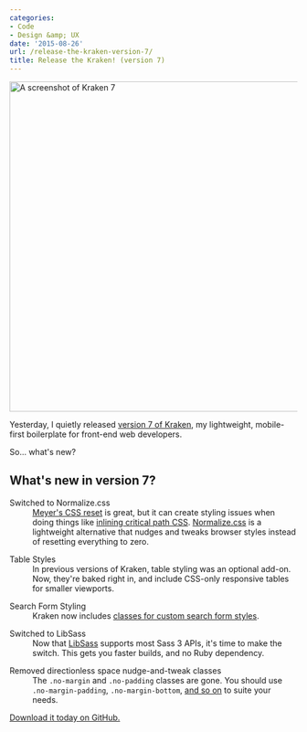 ```yaml
---
categories:
- Code
- Design &amp; UX
date: '2015-08-26'
url: /release-the-kraken-version-7/
title: Release the Kraken! (version 7)
---
```


<a href="http://cferdinandi.github.io/kraken/"><img src="https://gomakethings.com/wp-content/uploads/2015/08/kraken-version-7.jpg" alt="A screenshot of Kraken 7" width="960" height="578" class="alignnone size-full wp-image-6374" /></a>

Yesterday, I quietly released [version 7 of Kraken](http://cferdinandi.github.io/kraken/), my lightweight, mobile-first boilerplate for front-end web developers.

So... what's new?

<!--more-->

## What's new in version 7?

<dl>
	<dt>Switched to Normalize.css</dt>
	<dd><a href="http://meyerweb.com/eric/tools/css/reset/">Meyer's CSS reset</a> is great, but it can create styling issues when doing things like <a href="https://gomakethings.com/inlining-critical-css-for-better-web-performance/">inlining critical path CSS</a>. <a href="https://necolas.github.io/normalize.css/">Normalize.css</a> is a lightweight alternative that nudges and tweaks browser styles instead of resetting everything to zero.</dd>
</dl>

<dl>
	<dt>Table Styles</dt>
	<dd>In previous versions of Kraken, table styling was an optional add-on. Now, they're baked right in, and include CSS-only responsive tables for smaller viewports.</dd>
</dl>

<dl>
	<dt>Search Form Styling</dt>
	<dd>Kraken now includes <a href="http://cferdinandi.github.io/kraken/components.html#search-forms">classes for custom search form styles</a>.</dd>
</dl>

<dl>
	<dt>Switched to LibSass</dt>
	<dd>Now that <a href="http://sass-lang.com/libsass">LibSass</a> supports most Sass 3 APIs, it's time to make the switch. This gets you faster builds, and no Ruby dependency.</dd>
</dl>

<dl>
	<dt>Removed directionless space nudge-and-tweak classes</dt>
	<dd>The <code>.no-margin</code> and <code>.no-padding</code> classes are gone. You should use <code>.no-margin-padding</code>, <code>.no-margin-bottom</code>, <a href="http://cferdinandi.github.io/kraken/components.html#alignment-spacing-visibility">and so on</a> to suite your needs.</dd>
</dl>

[Download it today on GitHub.](http://cferdinandi.github.io/kraken/)